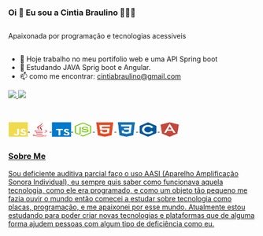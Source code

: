 ### Oi 👋 Eu sou a Cintia Braulino 🦻🏽🧏
##
 Apaixonada por programação e tecnologias acessiveis
##
- 🔭 Hoje trabalho no meu portifolio web e uma API Spring boot
- 🌱 Estudando JAVA Sprig boot e Angular.
- 📫 como me encontrar: cintiabraulino@gmail.com

<div>
  <a href = "https://github.com/CintiaBraulino"> 
  <img height="180em" src="https://github-readme-stats.vercel.app/api/top-langs/?username=cintiabraulino&langs_count=16"/>
  <img height="180em" src="https://github-readme-stats.vercel.app/api?username=cintiabraulino&show_icons=true&theme=dracula&include_all_commits=true&count_private=true"/>
</div>
  
  ##
  
 <div style="display: incline_block"><br>
   <img align="center" alt="Cintia-Js" height="30" width="40" src="https://raw.githubusercontent.com/devicons/devicon/master/icons/javascript/javascript-plain.svg">
   <img align="center" alt="Cintia-Java" height="30" width="40" src="https://raw.githubusercontent.com/devicons/devicon/master/icons/java/java-plain.svg">
   <img align="center" alt="Cintia-Ts" height="30" width="40" src="https://raw.githubusercontent.com/devicons/devicon/master/icons/typescript/typescript-plain.svg">
   <img align="center" alt="Cintia-Node" height="30" width="40" src="https://raw.githubusercontent.com/devicons/devicon/master/icons/nodejs/nodejs-plain.svg">
   <img align="center" alt="Cintia-HTML" height="30" width="40" src="https://raw.githubusercontent.com/devicons/devicon/master/icons/html5/html5-plain.svg">
   <img align="center" alt="Cintia-CSS" height="30" width="40" src="https://raw.githubusercontent.com/devicons/devicon/master/icons/css3/css3-plain.svg">
   <img align="center" alt="Cintia-C" height="30" width="40" src="https://raw.githubusercontent.com/devicons/devicon/master/icons/c/c-plain.svg">
   <img align="center" alt="Cintia-Angular" height="30" width="40" src="https://raw.githubusercontent.com/devicons/devicon/master/icons/angularjs/angularjs-plain.svg">
  </div>

  ##
  ### Sobre Me
  Sou deficiente auditiva parcial faço o uso AASI (Aparelho Amplificação Sonora Individual), eu sempre quis saber como funcionava aquela tecnologia, como ele era 
  programado, e como um objeto tão pequeno me fazia ouvir o mundo então comecei a estudar sobre tecnologia como placas, programação, e me apaixonei 
  por esse mundo. Atualmente estou estudando para poder criar novas tecnologias e plataformas que de alguma forma ajudem pessoas com algum tipo de deficiência como eu. 
  
